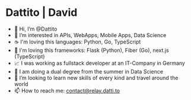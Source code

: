 # Dattito | David

- 👋 Hi, I’m @Dattito
- 👀 I’m interested in APIs, WebApps, Mobile Apps, Data Science
- ☕️ I'm loving this languages: Python, Go, TypeScript
- 🌁 I'm loving this frameworks: Flask (Python), Fiber (Go), next.js (TypeScript)
- 📈 I was working as fullstack developer at an IT-Company in Germany 
- 🌱 I am doing a dual degree from the summer in Data Science
- 💞️ I’m looking to learn new skills of every kind and travel around the world
- 📫 How to reach me: contact@relay.datti.to
